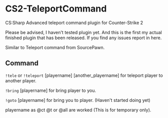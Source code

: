 # CS2-TeleportCommand

 CS:Sharp Advanced teleport command plugin for Counter-Strike 2

 Please be advised, I haven't tested plugin yet. And this is the first my actual finished plugin that has been released. If you find any issues report in here.

 Similar to Teleport command from SourcePawn.

 ## Command ##
 `!tele` or `!teleport` [playername] [another_playername] for teleport player to another player.

 `!bring` [playername] for bring player to you.

 `!goto` [playername] for bring you to player. (Haven't started doing yet)


 playername as @ct @t or @all are worked (This is for temporary only).

